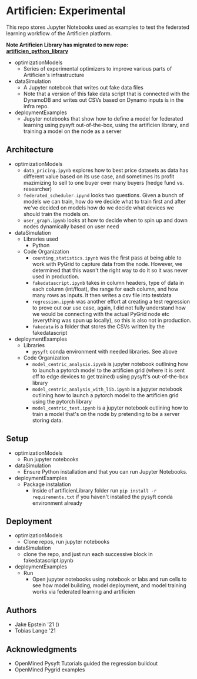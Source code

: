 # Artificien: Experimental

This repo stores Jupyter Notebooks used as examples to test the federated learning workflow of the Artificien platform.

**Note Artificien Library has migrated to new repo: [artificien_python_library](https://github.com/dartmouth-cs98/artificien_python_library)**
* optimizationModels
    * Series of experimental optimizers to improve various parts of Artificien's infrastructure
* dataSimulation
    * A Jupyter notebook that writes out fake data files
    * Note that a version of this fake data script that is connected with the DynamoDB and writes out CSVs based on Dynamo inputs is in the infra repo. 
* deploymentExamples
   * Jupyter notebooks that show how to define a model for federated learning using pysyft out-of-the-box, using the artificien library, and training a model on the node as a server
## Architecture
* optimizationModels
    * `data_pricing.ipynb` explores how to best price datasets as data has different value based on its use case, and sometimes its profit mazimizing to sell to one buyer over many buyers (hedge fund vs. researcher)
    * `federated_scheduler.ipynd` looks two questions. Given a bunch of models we can train, how do we decide what to train first and after we've decided on models how do we decide what devices we should train the models on.
    * `user_graph.ipynb` looks at how to decide when to spin up and down nodes dynamically based on user need
* dataSimulation
    * Libraries used
        * Python
    * Code Organization
        * `counting_statistics.ipynb` was the first pass at being able to work with PyGrid to capture data from the node. However, we determined that this wasn't the right way to do it so it was never used in production.
        * `fakedatascript.ipynb` takes in column headers, type of data in each column (int/float), the range for each column, and how many rows as inputs. It then writes a csv file into testdata
        * `regression.ipynb` was another effort at creating a test regression to prove out our use case, again, I did not fully understand how we would be connecting with the actual PyGrid node etc (everything was spun up locally), so this is also not in production.
        * `fakedata` is a folder that stores the CSVs written by the fakedatascript
* deploymentExamples
    * Libraries
        * `pysyft` conda environment with needed libraries. See above
    * Code Organization
        * `model_centric_analysis.ipynb` is jupyter notebook outlining how to launch a pytorch model to the artificien grid (where it is sent off to edge devices to get trained) using pysyft's out-of-the-box library
        * `model_centric_analysis_with_lib.ipynb` is a jupyter notebook outlining how to launch a pytorch model to the artificien grid using the pytorch library
        * `model_centric_test.ipynb` is a jupyter notebook outlining how to train a model that's on the node by pretending to be a server storing data.


## Setup
* optimizationModels
    * Run jupyter notebooks
* dataSimulation
    * Ensure Python installation and that you can run Jupyter Notebooks.
* deploymentExamples
    * Package instalation
        * Inside of artificienLibrary folder run `pip install -r requirements.txt` if you haven't installed the pysyft conda environment already
## Deployment
* optimizationModels
    * Clone repos, run jupyter notebooks
* dataSimulation
    * clone the repo, and just run each successive block in fakedatascript.ipynb
* deploymentExamples
    * Run
        * Open jupyter notebooks using notebook or labs and run cells to see how model building, model deployment, and model training works via federated learning and artificien

## Authors

* Jake Epstein '21 ()
* Tobias Lange '21

## Acknowledgments

* OpenMined Pysyft Tutorials guided the regression buildout
* OpenMined Pygrid examples 
